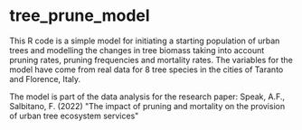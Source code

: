 # tree_prune_model

This R code is a simple model for initiating a starting population of urban trees and modelling the changes in tree biomass taking into account pruning rates, pruning frequencies and mortality rates.  The variables for the model have come from real data for 8 tree species in the cities of Taranto and Florence, Italy.

The model is part of the data analysis for the research paper: Speak, A.F., Salbitano, F. (2022) "The impact of pruning and mortality on the provision of urban tree ecosystem services"
